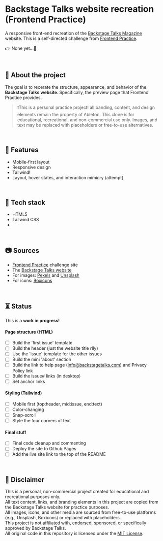 # Backstage Talks website recreation (Frontend Practice)

A responsive front-end recreation of the [Backstage Talks Magazine](https://backstagetalks.com/) website. This is a self-directed challenge from [Frontend Practice](https://www.frontendpractice.com/projects/backstage-talks).

👉 None yet...🍕

<br>

## 📌 About the project

The goal is to recerate the structure, appearance, and behavior of the **Backstage Talks website**. Specifically, the preview page that Frontend Practice provides.

> ❗This is a personal practice project! all banding, content, and design elements remain the property of Ableton. This clone is for educational, recreational, and non-commercial use only.
> Images, and text may be replaced with placeholders or free-to-use alternatives.

<br>

## 🍮 Features

- Mobile-first layout
- Responsive design
- Tailwind!
- Layout, hover states, and interaction mimicry (attempt)

<br>

## 🔧 Tech stack

- HTML5
- Tailwind CSS
- 
<br>

## 📷 Sources

- [Frontend Practice](https://www.frontendpractice.com/projects/backstage-talks) challenge site
- The [Backstage Talks website](https://backstagetalks.com/)
- For images: [Pexels](https://www.pexels.com/) and [Unsplash](https://unsplash.com/)
- For icons: [Boxicons](https://boxicons.com/)

<br>

## ⏳ Status

This is a **work in progress**!

#### Page structure (HTML)
- [ ] Build the 'first issue' template
- [ ] Build the header (just the website title rlly)
- [ ] Use the 'issue' template for the other issues
- [ ] Build the mini 'about' section
- [ ] Build the link to help page (info@backstagetalks.com) and Privacy Policy link
- [ ] Build the issue# links (in desktop)
- [ ] Set anchor links

#### Styling (Tailwind)
- [ ] Mobile first (top:header, mid:issue, end:text)
- [ ] Color-changing
- [ ] Snap-scroll
- [ ] Style the four corners of text

#### Final stuff
- [ ] Final code cleanup and commenting
- [ ] Deploy the site to Github Pages
- [ ] Add the live site link to the top of the README

<br>

## 📝 Disclaimer

This is a personal, non-commercial project created for educational and recreational purposes only.  
All text content, links, and branding elements in this project are copied from the Backstage Talks website for practice purposes.  
All images, icons, and other media are sourced from free-to-use platforms (e.g., Unsplash, Boxicons) or replaced with placeholders.  
This project is not affiliated with, endorsed, sponsored, or specifically approved by Backstage Talks.  
All original code in this repository is licensed under the [MIT License](LICENSE).
